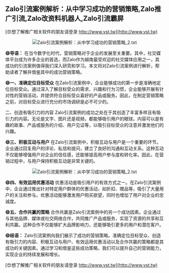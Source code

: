 ## **Zalo引流案例解析：从中学习成功的营销策略,Zalo推广引流,Zalo改资料机器人,Zalo引流霸屏**

[😍想了解推广相关软件的朋友请登录 http://www.vst.tw](http://www.vst.tw)

 <center><img src="https://vst.tw/MP4/tuiguang/png/7.png" alt="Zalo引流案例解析：从中学习成功的营销策略_2.txt"></center>

**😄导语：**
在当今数字化时代，营销策略对于企业的发展至关重要。其中，社交媒体平台成为许多企业的首选，而Zalo作为越南最受欢迎的社交媒体应用之一，其成功的引流案例值得我们深入研究和学习。本文将对Zalo引流案例进行解析，帮助读者了解并借鉴其中的成功营销策略。

**😄一、准确定位目标受众**
在Zalo引流案例中，企业能够成功的第一步是准确地定位目标受众。通过深入了解目标受众的需求、兴趣和行为习惯，企业能够开展有针对性的营销活动，并提供符合目标受众喜好的产品或服务。因此，在制定营销策略之前，对目标受众进行充分的市场调研是必不可少的。

二、创造有吸引力的内容
Zalo引流案例的成功之处在于其创造了丰富多样且有吸引力的内容。无论是文字、图片还是视频，都能够吸引用户的眼球。内容可以是有趣的故事、产品或服务的介绍、用户见证等，以吸引目标受众的注意并激发他们的兴趣。

**😄三、积极互动与用户**
在Zalo引流案例中，积极互动与用户是一个重要的环节。企业通过回复用户的评论、私信和提问，建立了良好的沟通和互动关系。这种互动不仅能够增强用户对企业的信任感，还能够提高用户参与度和转化率。因此，在营销过程中，与用户保持积极互动是非常关键的。

 <center><img src="https://vst.tw/MP4/tuiguang/png/1.png" alt="Zalo引流案例解析：从中学习成功的营销策略_2.txt"></center>

**😄四、有效运用优惠活动**
优惠活动是吸引用户的有效方式之一。在Zalo引流案例中，企业通过推出针对特定用户群体的优惠活动，如折扣、赠品等，吸引了大量用户的关注和参与。优惠活动能够激发用户购买欲望，同时也增加了用户对企业的忠诚度。

**😄五、合作共赢的策略**
合作共赢是Zalo引流案例中的另一个成功因素。企业通过与其他品牌、媒体或社交网络合作，共同推广产品或服务，实现了资源的共享和互利共赢。这种合作不仅能够扩大品牌影响力，还能够吸引更多的用户和潜在客户。

**😄结语：**
Zalo引流案例向我们展示了成功的营销策略。准确定位目标受众、创造有吸引力的内容、积极互动与用户、有效运用优惠活动以及合作共赢的策略都是其成功的关键因素。通过学习和借鉴这些成功策略，我们可以提升自己的营销能力，实现企业的持续发展和增长。

[😍想了解推广相关软件的朋友请登录 http://www.vst.tw](http://www.vst.tw)



